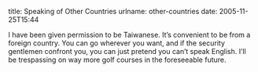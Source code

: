 title: Speaking of Other Countries
urlname: other-countries
date: 2005-11-25T15:44

I have been given permission to be Taiwanese. It&#x02bc;s convenient to be from a foreign country. You can go wherever you want, and if the security gentlemen confront you, you can just pretend you can&#x02bc;t speak English. I&#x02bc;ll be trespassing on way more golf courses in the foreseeable future.